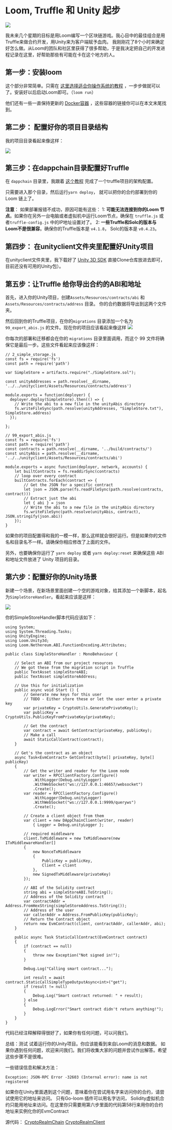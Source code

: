 # Loom, Truffle 和 Unity 起步

![](/developers/img/unity_truffle_loom.png)

我未来几个星期的目标是用Loom编写一个区块链游戏。我心目中的最佳组合是用Truffle来做合约开发，用Unity来为客户端赋予血肉。
我刚刚花了8个小时来确定好怎么做。从Loom的团队和社区里获得了很多帮助，于是我决定把自己的开发进程记录在这里，好帮助那些有可能在卡在这个地方的人。

## 第一步：安装loom
这个部分非常简单。只需在 [这里选择适合你操作系统的教程](https://loomx.io/developers/docs/zh-CN/prereqs.html) ，一步步做就可以了。安装好以后启动Loom即可。（`loom run`）

他们还有一些一直保持更新的 [Docker容器](https://loomx.io/developers/docs/zh-CN/docker-blueprint-phaser.html) ，这些容器的链接你可以在本文末尾找到。

## 第二步： 配置好你的项目目录结构
我的项目目录看起来像这样：

![](/developers/img/unity_truffle_loom_folder.jpeg)


## 第三步：在dappchain目录配置好Truffle
在 `dappchain` 目录里，我跟着 [这个教程](https://github.com/loomnetwork/truffle-dappchain-example) 完成了一个truffle项目的架构配置。

只需要进入那个目录，然后运行`yarn deploy`， 就可以把你的合约部署到你的 Loom 链上了。

__注意__： 如果部署报错不成功，原因可能有这些：
1: __可能无法连接到你的Loom 节点__。如果你在另外一台电脑或者虚拟机中运行Loom节点，确保在 `truffle.js` 或者`truffle-config.js` 中的IP地址设置对了。
2: __一些Truffle和Solc的版本与Loom不是很兼容__。确保你的Truffle版本是 `v4.1.8`， Solc的版本是 `v0.4.23`。

## 第四步： 在unityclient文件夹里配置好Unity项目

在unityclient文件夹里，我下载好了 [Unity 3D SDK](https://github.com/loomnetwork/unity3d-sdk) 直接Clone仓库放进去即可，目前还没有可用的Unity包）。

## 第五步：让Truffle 给你导出合约的ABI和地址
首先，进入你的Unity项目，创建`Assets/Resources/contracts/abi` 和 `Assets/Resources/contracts/address` 目录。
你的合约数据将导出到这两个文件夹。

然后回到你的Truffle项目，在你的`migrations` 目录添加一个名为`99_export_abis.js` 的文件。现在你的项目应该看起来像这样
![](/developers/img/unity_truffle_loom_migration_simple.jpeg)

你每次的部署和迁移都会在你的 `migrations` 目录里面调用，而这个 99 文件将确保它是最后一步。这些文件看起来应该像这样：

```
// 2_simple_storage.js
const fs = require('fs')
const path = require('path')

var SimpleStore = artifacts.require("./SimpleStore.sol");

const unityAddresses = path.resolve(__dirname, '../../unityclient/Assets/Resources/contracts/address')

module.exports = function(deployer) {
  deployer.deploy(SimpleStore).then(() => {
    // Write the abi to a new file in the unityAbis directory
    fs.writeFileSync(path.resolve(unityAddresses, "SimpleStore.txt"), SimpleStore.address)
  });

};
```


```
// 99_export_abis.js
const fs = require('fs')
const path = require('path')
const contracts = path.resolve(__dirname, '../build/contracts/')
const unityAbis = path.resolve(__dirname, '../../unityclient/Assets/Resources/contracts/abi')

module.exports = async function(deployer, network, accounts) {
    let builtContracts = fs.readdirSync(contracts)
    // loop over every contract
    builtContracts.forEach(contract => {
        // Get the JSON for a specific contract
        let json = JSON.parse(fs.readFileSync(path.resolve(contracts, contract)))
        // Extract just the abi
        let { abi } = json
        // Write the abi to a new file in the unityAbis directory
        fs.writeFileSync(path.resolve(unityAbis, contract), JSON.stringify(json.abi))
    });
}
```

如果你的项目配置得和我的一模一样，那么这样就会很好运行。但是如果你的文件名和目录名不一样。请确保你相应修改了上面的文件。

另外，也要确保你运行了 `yarn deploy` 或者 `yarn deploy:reset` 来确保这些 ABI和地址文件放进了 Unity 项目的目录。

## 第六步：配置好你的Unity场景
新建一个场景，在新场景里面创建一个空的游戏对象，给其添加一个新脚本，起名为`SimpleStoreHandler`。看起来应该是这样：

![](/developers/img/unity_truffle_smaple.jpeg)

你的SimpleStoreHandler脚本代码应该如下：
```
using System;
using System.Threading.Tasks;
using UnityEngine;
using Loom.Unity3d;
using Loom.Nethereum.ABI.FunctionEncoding.Attributes;

public class SimpleStoreHandler : MonoBehaviour {

    // Select an ABI from our project resources
    // We got these from the migration script in Truffle
    public TextAsset simpleStoreABI;
    public TextAsset simpleStoreAddress;

    // Use this for initialization
    public async void Start () {
        // Generate new keys for this user
        // TODO - Either store these or let the user enter a private key
        var privateKey = CryptoUtils.GeneratePrivateKey();
        var publicKey = CryptoUtils.PublicKeyFromPrivateKey(privateKey);

        // Get the contract
        var contract = await GetContract(privateKey, publicKey);
        // Make a call
        await StaticCallContract(contract);
    }

    // Get's the contract as an object
    async Task<EvmContract> GetContract(byte[] privateKey, byte[] publicKey)
    {
        // Get the writer and reader for the Loom node
        var writer = RPCClientFactory.Configure()
            .WithLogger(Debug.unityLogger)
            .WithWebSocket("ws://127.0.0.1:46657/websocket")
            .Create();
        var reader = RPCClientFactory.Configure()
            .WithLogger(Debug.unityLogger)
            .WithWebSocket("ws://127.0.0.1:9999/queryws")
            .Create();

        // Create a client object from them
        var client = new DAppChainClient(writer, reader)
            { Logger = Debug.unityLogger };

        // required middleware
        client.TxMiddleware = new TxMiddleware(new ITxMiddlewareHandler[]
        {
            new NonceTxMiddleware
            {
                PublicKey = publicKey,
                Client = client
            },
            new SignedTxMiddleware(privateKey)
        });

        // ABI of the Solidity contract
        string abi = simpleStoreABI.ToString();
        // Address of the Solidity contract
        var contractAddr = Address.FromHexString(simpleStoreAddress.ToString());
        // Address of the user
        var callerAddr = Address.FromPublicKey(publicKey);
        // Return the Contract object
        return new EvmContract(client, contractAddr, callerAddr, abi);
    }

    public async Task StaticCallContract(EvmContract contract)
    {
        if (contract == null)
        {
            throw new Exception("Not signed in!");
        }

        Debug.Log("Calling smart contract...");

        int result = await contract.StaticCallSimpleTypeOutputAsync<int>("get");
        if (result != null)
        {
            Debug.Log("Smart contract returned: " + result);
        } else
        {
            Debug.LogError("Smart contract didn't return anything!");
        }
    }
}
```
代码已经注释解释得很好了，如果你有任何问题，可以问我们。

总结：测试
试着运行你的Unity项目。你应该能看到来自Loom的消息和数据。
如果你遇到任何问题，欢迎来问我们。我们将收集大家的问题并尝试作出解答。希望这些步骤不是很难。

一些错误信息和解决方法：
```
Exception: JSON-RPC Error -32603 (Internal error): name is not registered
```
如果你在Unity里面遇到这个问题，意味着你在尝试用名字来访问你的合约，请尝试使用它的地址来访问。 只有Go-loom 插件可以用名字访问， Solidity虚拟机合约只能用地址来访问。在这里你只需要用第六步里面的代码第58行来用你的合约地址来实例化你的EvmContract

源代码：
[CryptoRealmChain](https://github.com/zandk/CryptoRealmChain)
[CryptoRealmClient](https://github.com/zandk/CryptoRealmClient)
